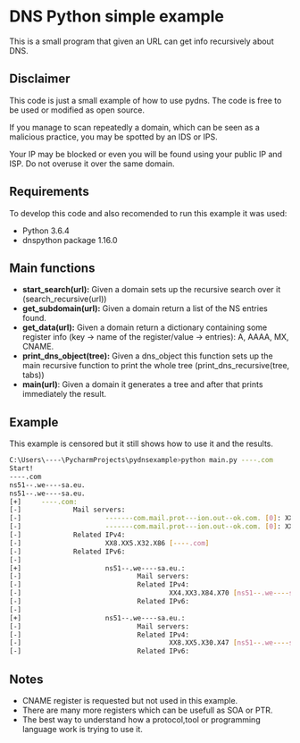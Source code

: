 # DNS Python simple example

This is a small program that given an URL can get info recursively about DNS.

## Disclaimer

This code is just a small example of how to use pydns. The code is free to be used or modified as open source.

If you manage to scan repeatedly a domain, which can be seen as a malicious practice, you may be spotted by an IDS or 
IPS.

Your IP may be blocked or even you will be found using your public IP and ISP. Do not overuse it over the same domain.

## Requirements

To develop this code and also recomended to run this example it was used:

- Python 3.6.4
- dnspython package 1.16.0

## Main functions

- **start_search(url):**
Given a domain sets up the recursive search over it (search_recursive(url))
- **get_subdomain(url):**
Given a domain return a list of the NS entries found.
- **get_data(url):**
Given a domain return a dictionary containing some register info (key -> name of the register/value -> entries): 
A, AAAA, MX, CNAME.
- **print_dns_object(tree):**
Given a dns_object this function sets up the main recursive function to print the whole tree (print_dns_recursive(tree, 
tabs))
- **main(url)**:
Given a domain it generates a tree and after that prints immediately the result.

## Example

This example is censored but it still shows how to use it and the results.
```bash
C:\Users\----\PycharmProjects\pydnsexample>python main.py ----.com
Start!
----.com
ns51--.we----sa.eu.
ns51--.we----sa.eu.
[+]     ----.com:
[-]             Mail servers:
[-]                     -------com.mail.prot---ion.out--ok.com. [0]: XX4.XX7.XX6.X36
[-]                     -------com.mail.prot---ion.out--ok.com. [0]: XX4.XX7.XX5.X36
[-]             Related IPv4:
[-]                     XX8.XX5.X32.X86 [----.com]
[-]             Related IPv6:
[-]
[+]                     ns51--.we----sa.eu.:
[-]                             Mail servers:
[-]                             Related IPv4:
[-]                                     XX4.XX3.X84.X70 [ns51--.we----sa.eu.]
[-]                             Related IPv6:
[-]
[+]                     ns51--.we----sa.eu.:
[-]                             Mail servers:
[-]                             Related IPv4:
[-]                                     XX8.XX5.X30.X47 [ns51--.we----sa.eu.]
[-]                             Related IPv6:
```

## Notes

- CNAME register is requested but not used in this example.
- There are many more registers which can be usefull as SOA or PTR.
- The best way to understand how a protocol,tool or programming language work is trying to use it.